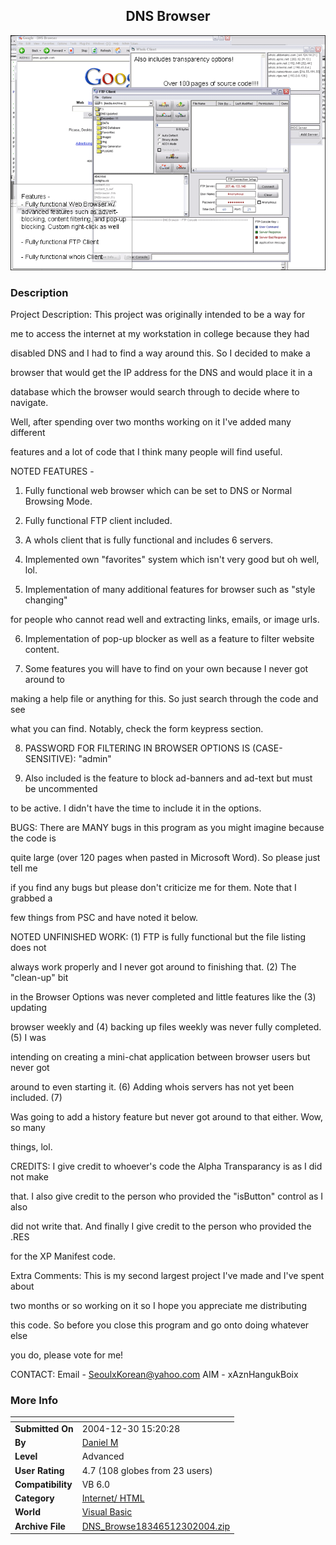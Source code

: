﻿<div align="center">

## DNS Browser

<img src="PIC200412281944192636.gif">
</div>

### Description

Project Description: This project was originally intended to be a way for

me to access the internet at my workstation in college because they had

disabled DNS and I had to find a way around this. So I decided to make a

browser that would get the IP address for the DNS and would place it in a

database which the browser would search through to decide where to navigate.

Well, after spending over two months working on it I've added many different

features and a lot of code that I think many people will find useful.

NOTED FEATURES -

1. Fully functional web browser which can be set to DNS or Normal Browsing Mode.

2. Fully functional FTP client included.

3. A whoIs client that is fully functional and includes 6 servers.

4. Implemented own "favorites" system which isn't very good but oh well, lol.

5. Implementation of many additional features for browser such as "style changing"

for people who cannot read well and extracting links, emails, or image urls.

6. Implementation of pop-up blocker as well as a feature to filter website content.

7. Some features you will have to find on your own because I never got around to

making a help file or anything for this. So just search through the code and see

what you can find. Notably, check the form keypress section.

8. PASSWORD FOR FILTERING IN BROWSER OPTIONS IS (CASE-SENSITIVE): "admin"

9. Also included is the feature to block ad-banners and ad-text but must be uncommented

to be active. I didn't have the time to include it in the options.

BUGS: There are MANY bugs in this program as you might imagine because the code is

quite large (over 120 pages when pasted in Microsoft Word). So please just tell me

if you find any bugs but please don't criticize me for them. Note that I grabbed a

few things from PSC and have noted it below.

NOTED UNFINISHED WORK: (1) FTP is fully functional but the file listing does not

always work properly and I never got around to finishing that. (2) The "clean-up" bit

in the Browser Options was never completed and little features like the (3) updating

browser weekly and (4) backing up files weekly was never fully completed. (5) I was

intending on creating a mini-chat application between browser users but never got

around to even starting it. (6) Adding whois servers has not yet been included. (7)

Was going to add a history feature but never got around to that either. Wow, so many

things, lol.

CREDITS: I give credit to whoever's code the Alpha Transparancy is as I did not make

that. I also give credit to the person who provided the "isButton" control as I also

did not write that. And finally I give credit to the person who provided the .RES

for the XP Manifest code.

Extra Comments: This is my second largest project I've made and I've spent about

two months or so working on it so I hope you appreciate me distributing

this code. So before you close this program and go onto doing whatever else

you do, please vote for me!

CONTACT: Email - SeoulxKorean@yahoo.com AIM - xAznHangukBoix
 
### More Info
 


<span>             |<span>
---                |---
**Submitted On**   |2004-12-30 15:20:28
**By**             |[Daniel M](https://github.com/Planet-Source-Code/PSCIndex/blob/master/ByAuthor/daniel-m.md)
**Level**          |Advanced
**User Rating**    |4.7 (108 globes from 23 users)
**Compatibility**  |VB 6\.0
**Category**       |[Internet/ HTML](https://github.com/Planet-Source-Code/PSCIndex/blob/master/ByCategory/internet-html__1-34.md)
**World**          |[Visual Basic](https://github.com/Planet-Source-Code/PSCIndex/blob/master/ByWorld/visual-basic.md)
**Archive File**   |[DNS\_Browse18346512302004\.zip](https://github.com/Planet-Source-Code/daniel-m-dns-browser__1-57949/archive/master.zip)









